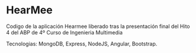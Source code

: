 # HearMee
Codigo de la aplicación Hearmee liberado tras la presentación final del Hito 4 del ABP de 4º Curso de Ingenieria Multimedia

Tecnologias: MongoDB, Express, NodeJS, Angular, Bootstrap.
